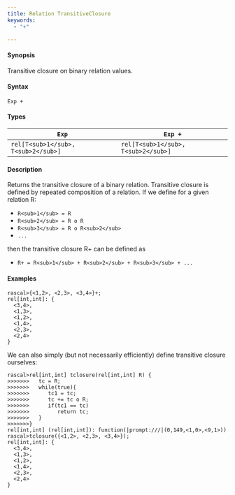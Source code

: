 ```yaml
---
title: Relation TransitiveClosure
keywords:
  - "+"

---
```


#### Synopsis

Transitive closure on binary relation values.

#### Syntax

`Exp +`

#### Types


|`Exp`              | `Exp +`            |
| --- | --- |
| `rel[T<sub>1</sub>, T<sub>2</sub>]` | `rel[T<sub>1</sub>, T<sub>2</sub>]`  |


#### Description

Returns the transitive closure of a binary relation.
Transitive closure is defined by repeated composition of a relation.
If we define for a given relation R:

*  `R<sub>1</sub> = R`
*  `R<sub>2</sub> = R o R`
*  `R<sub>3</sub> = R o R<sub>2</sub>` 
*  `...`


then the transitive closure R+ can be defined as

*  `R+ = R<sub>1</sub> + R<sub>2</sub> + R<sub>3</sub> + ...`


#### Examples


```rascal-shell
rascal>{<1,2>, <2,3>, <3,4>}+;
rel[int,int]: {
  <3,4>,
  <1,3>,
  <1,2>,
  <1,4>,
  <2,3>,
  <2,4>
}
```
We can also simply (but not necessarily efficiently) define transitive closure ourselves:

```rascal-shell
rascal>rel[int,int] tclosure(rel[int,int] R) {
>>>>>>>   tc = R;
>>>>>>>   while(true){
>>>>>>>      tc1 = tc;
>>>>>>>      tc += tc o R;
>>>>>>>      if(tc1 == tc)
>>>>>>>         return tc;
>>>>>>>   }
>>>>>>>}
rel[int,int] (rel[int,int]): function(|prompt:///|(0,149,<1,0>,<9,1>))
rascal>tclosure({<1,2>, <2,3>, <3,4>});
rel[int,int]: {
  <3,4>,
  <1,3>,
  <1,2>,
  <1,4>,
  <2,3>,
  <2,4>
}
```


